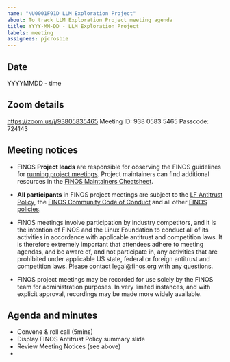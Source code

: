```yaml
---
name: "\U0001F91D LLM Exploration Project"
about: To track LLM Exploration Project meeting agenda
title: YYYY-MM-DD - LLM Exploration Project
labels: meeting
assignees: pjcrosbie
---
```


## Date
YYYYMMDD - time

## Zoom details
https://zoom.us/j/93805835465
Meeting ID: 938 0583 5465
Passcode: 724143


## Meeting notices
- FINOS **Project leads** are responsible for observing the FINOS guidelines for [running project meetings](https://community.finos.org/docs/governance/meeting-procedures/). Project maintainers can find additional resources in the [FINOS Maintainers Cheatsheet](https://community.finos.org/docs/finos-maintainers-cheatsheet).

- **All participants** in FINOS project meetings are subject to the [LF Antitrust Policy](https://www.linuxfoundation.org/antitrust-policy/), the [FINOS Community Code of Conduct](https://community.finos.org/docs/governance/code-of-conduct) and all other [FINOS policies](https://community.finos.org/docs/governance/#policies). 

- FINOS meetings involve participation by industry competitors, and it is the intention of FINOS and the Linux Foundation to conduct all of its activities in accordance with applicable antitrust and competition laws. It is therefore extremely important that attendees adhere to meeting agendas, and be aware of, and not participate in, any activities that are prohibited under applicable US state, federal or foreign antitrust and competition laws. Please contact legal@finos.org with any questions.

- FINOS project meetings may be recorded for use solely by the FINOS team for administration purposes. In very limited instances, and with explicit approval, recordings may be made more widely available.

## Agenda and minutes

- Convene & roll call (5mins)
- Display FINOS Antitrust Policy summary slide
- Review Meeting Notices (see above)
- 
